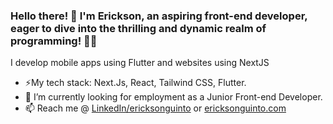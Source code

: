 ### Hello there! 🎉 I'm Erickson, an aspiring front-end developer, eager to dive into the thrilling and dynamic realm of programming! 🚀🌐
I develop mobile apps using Flutter and websites using NextJS
- ⚡My tech stack: Next.Js, React, Tailwind CSS, Flutter.
- 🔭 I’m currently looking for employment as a Junior Front-end Developer.
- 📫 Reach me @ [LinkedIn/ericksonguinto](https://www.linkedin.com/in/ericksonguinto/) or [ericksonguinto.com](https://ericksonguinto.vercel.app/)

<!--  [![LinkedIn Badge](https://img.shields.io/badge/LinkedIn-0077B5?style=for-the-badge&logo=linkedin&logoColor=white)](https://www.linkedin.com/in/ericksonguinto/) -->
<!--
**sonyerg/sonyerg** is a ✨ _special_ ✨ repository because its `README.md` (this file) appears on your GitHub profile.
Here are some ideas to get you started:
- 🔭 I’m currently working on ...
- 🌱 I’m currently learning ...
- 👯 I’m looking to collaborate on ...
- 🤔 I’m looking for help with ...
- 💬 Ask me about ...
- 📫 How to reach me: ...
- 😄 Pronouns: ...
- ⚡ Fun fact: ...
-->
